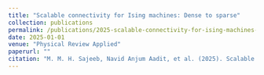 ```yaml
---
title: "Scalable connectivity for Ising machines: Dense to sparse"
collection: publications
permalink: /publications/2025-scalable-connectivity-for-ising-machines-dense-to
date: 2025-01-01
venue: "Physical Review Applied"
paperurl: ""
citation: "M. M. H. Sajeeb, Navid Anjum Aadit, et al. (2025). Scalable connectivity for Ising machines: Dense to sparse. Physical Review Applied, 24(1):014005."
---
```

